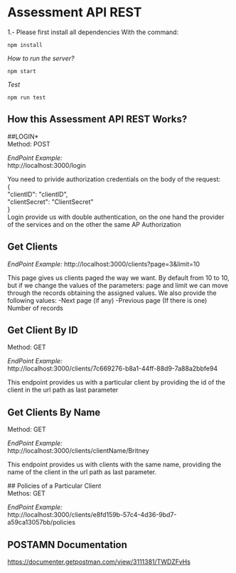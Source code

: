 # Assessment API REST  
1.- Please first install all dependencies With the command:  
```
npm install  
```

*How to run the server?*  
```
npm start

```

*Test*  
```
npm run test

```
## How this Assessment API REST Works?  
 ##LOGIN*  
 Method: POST  

 *EndPoint Example:*  
 http://localhost:3000/login  

You need to privide authorization credentials on the body of the request:  
{  
  "clientID": "clientID",  
  "clientSecret": "ClientSecret"  
}   
Login provide us with double authentication, on the one hand the provider of the services and on the other the same AP Authorization  

## Get Clients  
*EndPoint Example:* http://localhost:3000/clients?page=3&limit=10  

This page gives us clients paged the way we want. By default from 10 to 10, but if we change the values ​​of the parameters: page and limit we can move through the records obtaining the assigned values. We also provide the following values: -Next page (if any) -Previous page (If there is one) Number of records  

## Get Client By ID  
Method: GET  

*EndPoint Example:*  
http://localhost:3000/clients/7c669276-b8a1-44ff-88d9-7a88a2bbfe94  

This endpoint provides us with a particular client by providing the id of the client in the url path as last parameter  

## Get Clients By Name  
Method: GET  

*EndPoint Example:*  
http://localhost:3000/clients/clientName/Britney  

This endpoint provides us with clients with the same name, providing the name of the client in the url path as last parameter.  

## Policies of a Particular Client  
Methos: GET  

*EndPoint Example:*  
http://localhost:3000/clients/e8fd159b-57c4-4d36-9bd7-a59ca13057bb/policies
  

## POSTAMN Documentation  
https://documenter.getpostman.com/view/3111381/TWDZFvHs  